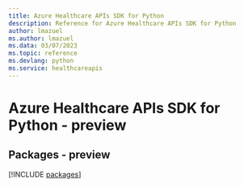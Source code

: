 ```yaml
---
title: Azure Healthcare APIs SDK for Python
description: Reference for Azure Healthcare APIs SDK for Python
author: lmazuel
ms.author: lmazuel
ms.data: 03/07/2023
ms.topic: reference
ms.devlang: python
ms.service: healthcareapis
---
```

# Azure Healthcare APIs SDK for Python - preview
## Packages - preview
[!INCLUDE [packages](healthcare-apis-index.md)]